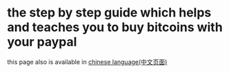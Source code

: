 # the step by step guide which helps and teaches you to buy bitcoins with your paypal
this page also is available in [chinese language(中文页面)](https://virwox.github.io/bitcoin-cn)
